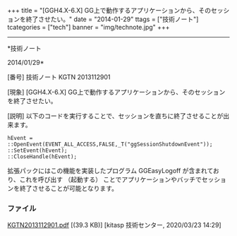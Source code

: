 ﻿+++
title = "[GGH4.X-6.X] GG上で動作するアプリケーションから、そのセッションを終了させたい。"
date = "2014-01-29"
ttags = ["技術ノート"]
tcategories = ["tech"]
banner = "img/technote.jpg"
+++

-----------------------------------------------------------------------------------------------------------------------------

*技術ノート

2014/01/29*


[番号]
技術ノート KGTN 2013112901

[現象]
[GGH4.X-6.X]
GG上で動作するアプリケーションから、そのセッションを終了させたい。

[説明]
以下のコードを実行することで、セッションを直ちに終了させることが出来ます。

    hEvent = ::OpenEvent(EVENT_ALL_ACCESS,FALSE,_T("ggSessionShutdownEvent"));
    ::SetEvent(hEvent);
    ::CloseHandle(hEvent);

拡張パックにはこの機能を実装したプログラム GGEasyLogoff
が含まれており、これを呼び出す （起動する）
ことでアプリケーションやバッチでセッションを終了させることが可能となります。


### ファイル

 
 


[KGTN2013112901.pdf](http://techreport.kitasp.net/attachments/download/4468/KGTN2013112901.pdf)
 [(39.3 KB)] [kitasp 技術センター, 2020/03/23
14:29]


 


 

